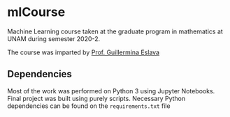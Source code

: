 # mlCourse

Machine Learning course taken at the graduate program in mathematics at UNAM during semester 2020-2.

The course was imparted by [Prof. Guillermina Eslava](https://lya.fciencias.unam.mx/eslava/)

## Dependencies

Most of the work was performed on Python 3 using Jupyter Notebooks. Final project was built using purely scripts. Necessary Python dependencies can be found on the `requirements.txt` file